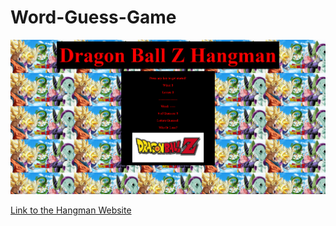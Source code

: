 # Word-Guess-Game

![New Screenshot](assets/images/dbzHangman.PNG "Screenshot of my Dragon Ball Z themed Hangman game")

[Link to the Hangman Website](https://darryljltolentino.github.io/Word-Guess-Game/)

